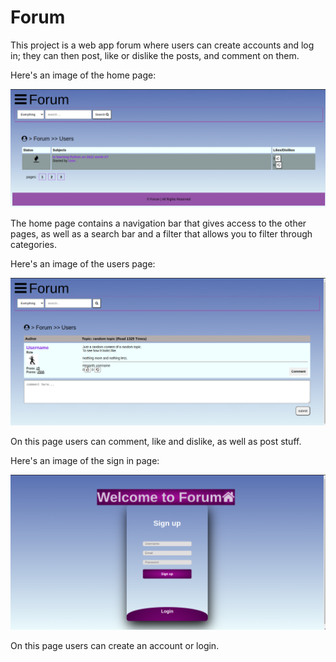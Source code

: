 # Forum

This project is a web app forum where users can create accounts and log in; they can then post, like or dislike the posts, and comment on them.

Here's an image of the home page:

![Image of home page](images/HomePage.png)

The home page contains a navigation bar that gives access to the other pages, as well as a search bar and a filter that allows you to filter through categories.

Here's an image of the users page:

![Image of users](images/Posts.png)

On this page users can comment, like and dislike, as well as post stuff.

Here's an image of the sign in page:

![Image of login page](images/LoginPage.png)

On this page users can create an account or login.
